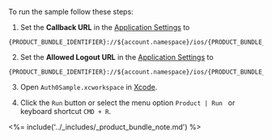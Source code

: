 To run the sample follow these steps:

1) Set the **Callback URL** in the [Application Settings](${manage_url}/#/applications/${account.clientId}/settings) to
```text
{PRODUCT_BUNDLE_IDENTIFIER}://${account.namespace}/ios/{PRODUCT_BUNDLE_IDENTIFIER}/callback
```
2) Set the **Allowed Logout URL** in the [Application Settings](${manage_url}/#/applications/${account.clientId}/settings) to
```text
{PRODUCT_BUNDLE_IDENTIFIER}://${account.namespace}/ios/{PRODUCT_BUNDLE_IDENTIFIER}/callback
```
3) Open `Auth0Sample.xcworkspace` in [Xcode](https://developer.apple.com/xcode/). 

4) Click the `Run` button or select the menu option `Product | Run ` or keyboard shortcut `CMD + R`.

<%= include('../_includes/_product_bundle_note.md') %>